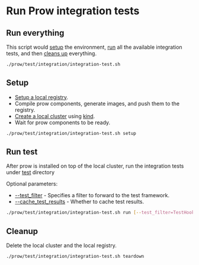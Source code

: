 
# Run Prow integration tests

## Run everything

This script would [setup](#setup) the environment, [run](#run-test) all the available integration tests, and then [cleans up](#cleanup) everything.

```bash
./prow/test/integration/integration-test.sh
```

## Setup

* [Setup a local registry](setup-local-registry.sh).
* Compile prow components, generate images, and push them to the registry.
* [Create a local cluster](setup-cluster.sh) using [kind](https://kind.sigs.k8s.io/).
* Wait for prow components to be ready.

```bash
./prow/test/integration/integration-test.sh setup
```

## Run test

After prow is installed on top of the local cluster, run the integration tests under [test](test) directory

Optional parameters:

* [--test_filter](https://docs.bazel.build/versions/main/command-line-reference.html#flag--test_filter) - Specifies a filter to forward to the test framework.
* [--cache_test_results](https://docs.bazel.build/versions/main/command-line-reference.html#flag--cache_test_results) - Whether to cache test results.

```bash
./prow/test/integration/integration-test.sh run [--test_filter=TestHook] [--cache_test_results=no]
```

## Cleanup

Delete the local cluster and the local registry.

```bash
./prow/test/integration/integration-test.sh teardown
```
